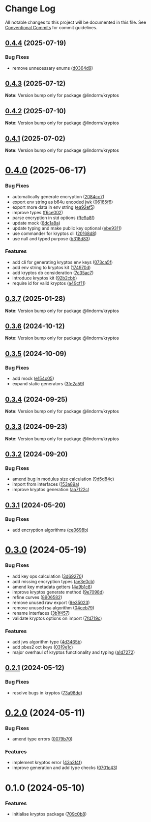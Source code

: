 # Change Log

All notable changes to this project will be documented in this file.
See [Conventional Commits](https://conventionalcommits.org) for commit guidelines.

## [0.4.4](https://github.com/lindorm-io/monorepo/compare/@lindorm/kryptos@0.4.3...@lindorm/kryptos@0.4.4) (2025-07-19)

### Bug Fixes

- remove unnecessary enums ([d0364d9](https://github.com/lindorm-io/monorepo/commit/d0364d97ad0dc621a1020d4ddba8d3a87959838d))

## [0.4.3](https://github.com/lindorm-io/monorepo/compare/@lindorm/kryptos@0.4.2...@lindorm/kryptos@0.4.3) (2025-07-12)

**Note:** Version bump only for package @lindorm/kryptos

## [0.4.2](https://github.com/lindorm-io/monorepo/compare/@lindorm/kryptos@0.4.1...@lindorm/kryptos@0.4.2) (2025-07-10)

**Note:** Version bump only for package @lindorm/kryptos

## [0.4.1](https://github.com/lindorm-io/monorepo/compare/@lindorm/kryptos@0.4.0...@lindorm/kryptos@0.4.1) (2025-07-02)

**Note:** Version bump only for package @lindorm/kryptos

# [0.4.0](https://github.com/lindorm-io/monorepo/compare/@lindorm/kryptos@0.3.7...@lindorm/kryptos@0.4.0) (2025-06-17)

### Bug Fixes

- automatically generate encryption ([2084cc7](https://github.com/lindorm-io/monorepo/commit/2084cc75968b152a40355e8c2dfa807a78aaf157))
- export env string as b64u encoded jwk ([06185f6](https://github.com/lindorm-io/monorepo/commit/06185f6b525e61badf6af3ad5272159b0caa8541))
- export more data in env string ([ea92ef5](https://github.com/lindorm-io/monorepo/commit/ea92ef514f9efd9ae9e81018799d9c60ca30662b))
- improve types ([f6ce002](https://github.com/lindorm-io/monorepo/commit/f6ce002e8555c54ba4f12bd67222457fa2bcf90a))
- parse encryption in std options ([ffe9a8f](https://github.com/lindorm-io/monorepo/commit/ffe9a8fc99382b459d2aed25bd567c3a98e4c9c5))
- update mock ([6dc1a8a](https://github.com/lindorm-io/monorepo/commit/6dc1a8abfa208ae316716c6eec4df3e45935735d))
- update typing and make public key optional ([ebe9311](https://github.com/lindorm-io/monorepo/commit/ebe9311c395da84b69d95701b087aaecb8057574))
- use commander for kryptos cli ([20168d8](https://github.com/lindorm-io/monorepo/commit/20168d89f9ced49b744dc6a0fb4cc72c6f6e3a58))
- use null and typed purpose ([b318d83](https://github.com/lindorm-io/monorepo/commit/b318d83b572eb52c7bfdf1e086f7e559da898661))

### Features

- add cli for generating kryptos env keys ([073ca5f](https://github.com/lindorm-io/monorepo/commit/073ca5fa867d82af2d47f497aad785eaf964aeb8))
- add env string to kryptos kit ([174970d](https://github.com/lindorm-io/monorepo/commit/174970d99b77642f4e69ac01d038b90c746f0890))
- add kryptos db consideration ([7c35ac7](https://github.com/lindorm-io/monorepo/commit/7c35ac74d4404c88ffd69b70d08ed4b14b35d246))
- introduce kryptos kit ([92b2cbb](https://github.com/lindorm-io/monorepo/commit/92b2cbb231b382c4f52c09ff47b3de2e68e8ca8a))
- require id for valid kryptos ([a49cf11](https://github.com/lindorm-io/monorepo/commit/a49cf1106d679ca28fb3af5334e80d78e71e8ce0))

## [0.3.7](https://github.com/lindorm-io/monorepo/compare/@lindorm/kryptos@0.3.6...@lindorm/kryptos@0.3.7) (2025-01-28)

**Note:** Version bump only for package @lindorm/kryptos

## [0.3.6](https://github.com/lindorm-io/monorepo/compare/@lindorm/kryptos@0.3.5...@lindorm/kryptos@0.3.6) (2024-10-12)

**Note:** Version bump only for package @lindorm/kryptos

## [0.3.5](https://github.com/lindorm-io/monorepo/compare/@lindorm/kryptos@0.3.4...@lindorm/kryptos@0.3.5) (2024-10-09)

### Bug Fixes

- add mock ([e154c05](https://github.com/lindorm-io/monorepo/commit/e154c056bdeab56f2af68af2697ebc390ebc5bb9))
- expand static generators ([3fe2a59](https://github.com/lindorm-io/monorepo/commit/3fe2a59d2a13b8ecbe10102e4cc1ff87490ff8f0))

## [0.3.4](https://github.com/lindorm-io/monorepo/compare/@lindorm/kryptos@0.3.3...@lindorm/kryptos@0.3.4) (2024-09-25)

**Note:** Version bump only for package @lindorm/kryptos

## [0.3.3](https://github.com/lindorm-io/monorepo/compare/@lindorm/kryptos@0.3.2...@lindorm/kryptos@0.3.3) (2024-09-23)

**Note:** Version bump only for package @lindorm/kryptos

## [0.3.2](https://github.com/lindorm-io/monorepo/compare/@lindorm/kryptos@0.3.1...@lindorm/kryptos@0.3.2) (2024-09-20)

### Bug Fixes

- amend bug in modulus size calculation ([9d5d84c](https://github.com/lindorm-io/monorepo/commit/9d5d84c2790f2a941c963fd6bdeb58870d01c6c1))
- import from interfaces ([153a89a](https://github.com/lindorm-io/monorepo/commit/153a89ae3ca0ff9731fe1b69108b6c0649d497f6))
- improve kryptos generation ([aa7122c](https://github.com/lindorm-io/monorepo/commit/aa7122c2c1a0e29afc3e5a48d2b8a735a4a9b09b))

## [0.3.1](https://github.com/lindorm-io/monorepo/compare/@lindorm/kryptos@0.3.0...@lindorm/kryptos@0.3.1) (2024-05-20)

### Bug Fixes

- add encryption algorithms ([ce0698b](https://github.com/lindorm-io/monorepo/commit/ce0698b73c596ec1f414c9ad5c53375a639c3429))

# [0.3.0](https://github.com/lindorm-io/monorepo/compare/@lindorm/kryptos@0.2.1...@lindorm/kryptos@0.3.0) (2024-05-19)

### Bug Fixes

- add key ops calculation ([3d69270](https://github.com/lindorm-io/monorepo/commit/3d692701834207a322929f57f2b5884ced9ebdd1))
- add missing encryption types ([ae3e0cb](https://github.com/lindorm-io/monorepo/commit/ae3e0cba7cb0cd9efb20859f385a523f2824903d))
- amend key metadata getters ([4a9b1c8](https://github.com/lindorm-io/monorepo/commit/4a9b1c8df2d3ad897056d9cdf2cf428d733a2c13))
- improve kryptos generate method ([9e7098d](https://github.com/lindorm-io/monorepo/commit/9e7098d4b219b11140e28e554ffd573204772249))
- refine curves ([8906582](https://github.com/lindorm-io/monorepo/commit/8906582ab2fd241928c74150b07650efb04981ee))
- remove unused raw export ([9e35023](https://github.com/lindorm-io/monorepo/commit/9e350233c424ddf70705a1187f1412454406ad21))
- remove unused rsa algorithm ([04ceb79](https://github.com/lindorm-io/monorepo/commit/04ceb79842dafbb8e00dfb8c32c3c34dd9e3d118))
- rename interfaces ([3b1f457](https://github.com/lindorm-io/monorepo/commit/3b1f45736f88b8c2d4481cbeca6da87bf8443bde))
- validate kryptos options on import ([7fd719c](https://github.com/lindorm-io/monorepo/commit/7fd719c0d76072f62a55bc444c8b33d70163a8c0))

### Features

- add jws algorithm type ([4d3465b](https://github.com/lindorm-io/monorepo/commit/4d3465b91b6d9c65fcee6b85bc5714014a2da01c))
- add pbes2 oct keys ([0319e1c](https://github.com/lindorm-io/monorepo/commit/0319e1cac3f989d8463e2d0438e126e5a8fcf743))
- major overhaul of kryptos functionality and typing ([a1d7272](https://github.com/lindorm-io/monorepo/commit/a1d7272e34ec0285c03857c9a5a2149ce83b75ce))

## [0.2.1](https://github.com/lindorm-io/monorepo/compare/@lindorm/kryptos@0.2.0...@lindorm/kryptos@0.2.1) (2024-05-12)

### Bug Fixes

- resolve bugs in kryptos ([73a98de](https://github.com/lindorm-io/monorepo/commit/73a98de215e7432acef1c9e60d0cd7b0631ae711))

# [0.2.0](https://github.com/lindorm-io/monorepo/compare/@lindorm/kryptos@0.1.0...@lindorm/kryptos@0.2.0) (2024-05-11)

### Bug Fixes

- amend type errors ([0079b70](https://github.com/lindorm-io/monorepo/commit/0079b708dc95137a0703c15595e78f25cc2ec37f))

### Features

- implement kryptos error ([43a3f4f](https://github.com/lindorm-io/monorepo/commit/43a3f4f52eeda8ef3ec15c7386e8a6a8f52ef282))
- improve generation and add type checks ([0701c43](https://github.com/lindorm-io/monorepo/commit/0701c43ba67f06f2b2a6284c362a0d8ec3363834))

# 0.1.0 (2024-05-10)

### Features

- initialise kryptos package ([709c0b8](https://github.com/lindorm-io/monorepo/commit/709c0b84b3207a3d61aaac4a3ca0ebd8ce80e729))
